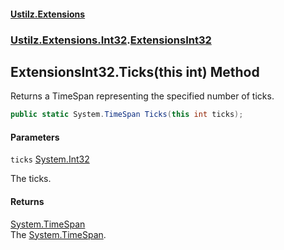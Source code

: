 #### [Ustilz.Extensions](index.md 'index')
### [Ustilz.Extensions.Int32](Ustilz.Extensions.Int32.md 'Ustilz.Extensions.Int32').[ExtensionsInt32](Ustilz.Extensions.Int32.ExtensionsInt32.md 'Ustilz.Extensions.Int32.ExtensionsInt32')

## ExtensionsInt32.Ticks(this int) Method

Returns a TimeSpan representing the specified number of ticks.

```csharp
public static System.TimeSpan Ticks(this int ticks);
```
#### Parameters

<a name='Ustilz.Extensions.Int32.ExtensionsInt32.Ticks(thisint).ticks'></a>

`ticks` [System.Int32](https://docs.microsoft.com/en-us/dotnet/api/System.Int32 'System.Int32')

The ticks.

#### Returns
[System.TimeSpan](https://docs.microsoft.com/en-us/dotnet/api/System.TimeSpan 'System.TimeSpan')  
The [System.TimeSpan](https://docs.microsoft.com/en-us/dotnet/api/System.TimeSpan 'System.TimeSpan').